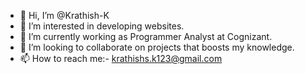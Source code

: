 - 👋 Hi, I’m @Krathish-K
- 👀 I’m interested in developing websites.
- 🌱 I’m currently working as Programmer Analyst at Cognizant.
- 💞️ I’m looking to collaborate on projects that boosts my knowledge.
- 📫 How to reach me:- krathishs.k123@gmail.com

<!---
Krathish-sk/Krathish-sk is a ✨ special ✨ repository because its `README.md` (this file) appears on your GitHub profile.
You can click the Preview link to take a look at your changes.
--->
